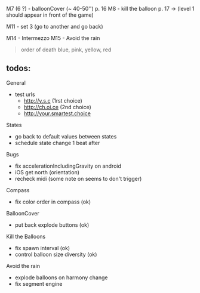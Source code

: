 M7 (6 ?)  - balloonCover (~ 40-50'')   p. 16
M8 - kill the balloon           p. 17 
  -> (level 1 should appear in front of the game)

  M11 - set 3 (go to another and go back)

M14 - Intermezzo
M15 - Avoid the rain


> order of death blue, pink, yellow, red


## todos:

General
- test urls
  * http://y.s.c (1rst choice)
  * http://ch.oi.ce (2nd choice)
  * http://your.smartest.choice

States
- go back to default values between states
- schedule state change 1 beat after

Bugs
- fix accelerationIncludingGravity on android
- iOS get north (orientation)
- recheck midi (some note on seems to don't trigger)

Compass
- fix color order in compass (ok)

BalloonCover
- put back explode buttons (ok)

Kill the Balloons
- fix spawn interval (ok)
- control balloon size diversity (ok)

Avoid the rain
- explode balloons on harmony change
- fix segment engine
